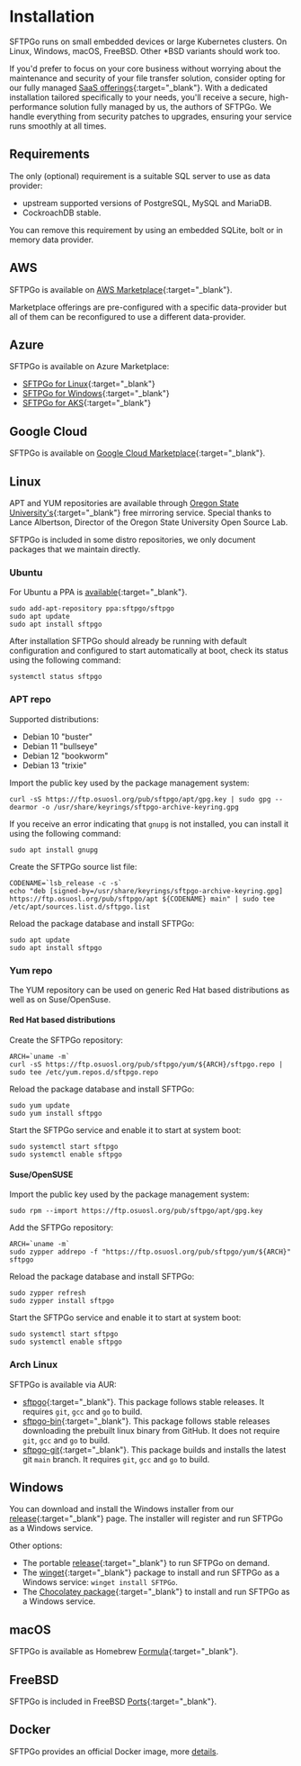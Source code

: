 # Installation

SFTPGo runs on small embedded devices or large Kubernetes clusters. On Linux, Windows, macOS, FreeBSD. Other *BSD variants should work too.

If you'd prefer to focus on your core business without worrying about the maintenance and security of your file transfer solution, consider opting for our fully managed [SaaS offerings](https://sftpgo.com/saas){:target="_blank"}. With a dedicated installation tailored specifically to your needs, you'll receive a secure, high-performance solution fully managed by us, the authors of SFTPGo. We handle everything from security patches to upgrades, ensuring your service runs smoothly at all times.

## Requirements

The only (optional) requirement is a suitable SQL server to use as data provider:

- upstream supported versions of PostgreSQL, MySQL and MariaDB.
- CockroachDB stable.

You can remove this requirement by using an embedded SQLite, bolt or in memory data provider.

## AWS

SFTPGo is available on [AWS Marketplace](https://aws.amazon.com/marketplace/seller-profile?id=6e849ab8-70a6-47de-9a43-13c3fa849335){:target="_blank"}.

Marketplace offerings are pre-configured with a specific data-provider but all of them can be reconfigured to use a different data-provider.

## Azure

SFTPGo is available on Azure Marketplace:

- [SFTPGo for Linux](https://azuremarketplace.microsoft.com/en-us/marketplace/apps/eliamarzia1667381463185.sftpgo_linux){:target="_blank"}
- [SFTPGo for Windows](https://azuremarketplace.microsoft.com/en-us/marketplace/apps/eliamarzia1667381463185.sftpgo_windows){:target="_blank"}
- [SFTPGo for AKS](https://azuremarketplace.microsoft.com/en-us/marketplace/apps/eliamarzia1667381463185.sftpgo_aks){:target="_blank"}

## Google Cloud

SFTPGo is available on [Google Cloud Marketplace](https://console.cloud.google.com/marketplace/browse?filter=partner:SFTPGo%20Authors){:target="_blank"}.

## Linux

APT and YUM repositories are available through [Oregon State University's](https://osuosl.org/){:target="_blank"} free mirroring service. Special thanks to Lance Albertson, Director of the Oregon State University Open Source Lab.

SFTPGo is included in some distro repositories, we only document packages that we maintain directly.

### Ubuntu

For Ubuntu a PPA is [available](https://launchpad.net/~sftpgo/+archive/ubuntu/sftpgo){:target="_blank"}.

```shell
sudo add-apt-repository ppa:sftpgo/sftpgo
sudo apt update
sudo apt install sftpgo
```

After installation SFTPGo should already be running with default configuration and configured to start automatically at boot, check its status using the following command:

```shell
systemctl status sftpgo
```

### APT repo

Supported distributions:

- Debian 10 "buster"
- Debian 11 "bullseye"
- Debian 12 "bookworm"
- Debian 13 "trixie"

Import the public key used by the package management system:

```shell
curl -sS https://ftp.osuosl.org/pub/sftpgo/apt/gpg.key | sudo gpg --dearmor -o /usr/share/keyrings/sftpgo-archive-keyring.gpg
```

If you receive an error indicating that `gnupg` is not installed, you can install it using the following command:

```shell
sudo apt install gnupg
```

Create the SFTPGo source list file:

```shell
CODENAME=`lsb_release -c -s`
echo "deb [signed-by=/usr/share/keyrings/sftpgo-archive-keyring.gpg] https://ftp.osuosl.org/pub/sftpgo/apt ${CODENAME} main" | sudo tee /etc/apt/sources.list.d/sftpgo.list
```

Reload the package database and install SFTPGo:

```shell
sudo apt update
sudo apt install sftpgo
```

### Yum repo

The YUM repository can be used on generic Red Hat based distributions as well as on Suse/OpenSuse.

#### Red Hat based distributions

Create the SFTPGo repository:

```shell
ARCH=`uname -m`
curl -sS https://ftp.osuosl.org/pub/sftpgo/yum/${ARCH}/sftpgo.repo | sudo tee /etc/yum.repos.d/sftpgo.repo
```

Reload the package database and install SFTPGo:

```shell
sudo yum update
sudo yum install sftpgo
```

Start the SFTPGo service and enable it to start at system boot:

```shell
sudo systemctl start sftpgo
sudo systemctl enable sftpgo
```

#### Suse/OpenSUSE

Import the public key used by the package management system:

```shell
sudo rpm --import https://ftp.osuosl.org/pub/sftpgo/apt/gpg.key
```

Add the SFTPGo repository:

```shell
ARCH=`uname -m`
sudo zypper addrepo -f "https://ftp.osuosl.org/pub/sftpgo/yum/${ARCH}" sftpgo
```

Reload the package database and install SFTPGo:

```shell
sudo zypper refresh
sudo zypper install sftpgo
```

Start the SFTPGo service and enable it to start at system boot:

```shell
sudo systemctl start sftpgo
sudo systemctl enable sftpgo
```

### Arch Linux

SFTPGo is available via AUR:

- [sftpgo](https://aur.archlinux.org/packages/sftpgo/){:target="_blank"}. This package follows stable releases. It requires `git`, `gcc` and `go` to build.
- [sftpgo-bin](https://aur.archlinux.org/packages/sftpgo-bin/){:target="_blank"}. This package follows stable releases downloading the prebuilt linux binary from GitHub. It does not require `git`, `gcc` and `go` to build.
- [sftpgo-git](https://aur.archlinux.org/packages/sftpgo-git/){:target="_blank"}. This package builds and installs the latest git `main` branch. It requires `git`, `gcc` and `go` to build.

## Windows

You can download and install the Windows installer from our [release](https://github.com/drakkan/sftpgo/releases){:target="_blank"} page. The installer will register and run SFTPGo as a Windows service.

Other options:

- The portable [release](https://github.com/drakkan/sftpgo/releases){:target="_blank"} to run SFTPGo on demand.
- The [winget](https://docs.microsoft.com/en-us/windows/package-manager/winget/install){:target="_blank"} package to install and run SFTPGo as a Windows service: `winget install SFTPGo`.
- The [Chocolatey package](https://community.chocolatey.org/packages/sftpgo){:target="_blank"} to install and run SFTPGo as a Windows service.

## macOS

SFTPGo is available as Homebrew [Formula](https://formulae.brew.sh/formula/sftpgo){:target="_blank"}.

## FreeBSD

SFTPGo is included in FreeBSD [Ports](https://www.freshports.org/ftp/sftpgo){:target="_blank"}.

## Docker

SFTPGo provides an official Docker image, more [details](docker.md).
